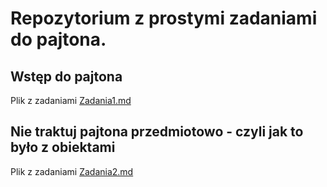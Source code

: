 # Repozytorium z prostymi zadaniami do pajtona.

## Wstęp do pajtona

Plik z zadaniami [Zadania1.md](Zadania1.md)

## Nie traktuj pajtona przedmiotowo - czyli jak to było z obiektami

Plik z zadaniami [Zadania2.md](Zadania2.md)
